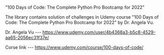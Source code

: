 "100 Days of Code: The Complete Python Pro Bootcamp for 2022"


The library contains solution of challenges in Udemy course "100 Days of Code: The Complete Python Pro Bootcamp for 2022" by Dr. Angela Vu.

Dr. Angela Vu --- https://www.udemy.com/user/4b4368a3-b5c8-4529-aa65-2056ec31f37e/

Corse link --- https://www.udemy.com/course/100-days-of-code/
